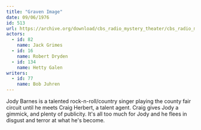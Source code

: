 ```yaml
---
title: "Graven Image"
date: 09/06/1976
id: 513
url: https://archive.org/download/cbs_radio_mystery_theater/cbs_radio_mystery_theater-0501-0550.zip/cbs_radio_mystery_theater-0501-0550%2Fcbsrmt_0513_the_graven_image.mp3
actors:  
  - id: 82
    name: Jack Grimes  
  - id: 16
    name: Robert Dryden  
  - id: 134
    name: Hetty Galen
writers:  
  - id: 77
    name: Bob Juhren
---
```

Jody Barnes is a talented rock-n-roll/country singer playing the county fair circuit until he meets Craig Herbert, a talent agent. Craig gives Jody a gimmick, and plenty of publicity. It's all too much for Jody and he flees in disgust and terror at what he's become.